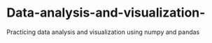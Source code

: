 # Data-analysis-and-visualization-
Practicing data analysis and visualization using numpy and pandas

